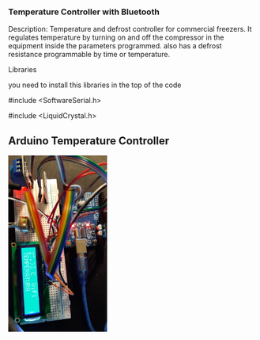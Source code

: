 ### Temperature Controller with Bluetooth

Description: Temperature and defrost controller for commercial freezers.
It regulates temperature by turning on and off the compressor in the equipment inside the parameters programmed. also has a defrost resistance programmable by time or temperature.

Libraries

you need to install this libraries in the top of the code

#include <SoftwareSerial.h>

#include <LiquidCrystal.h>

## Arduino Temperature Controller
<img src="https://raw.githubusercontent.com/davidciliberto1/Arduino-TempControllerBluetooth/main/images/tempController.jpeg" width="200"  style="text-align: right;"> 

